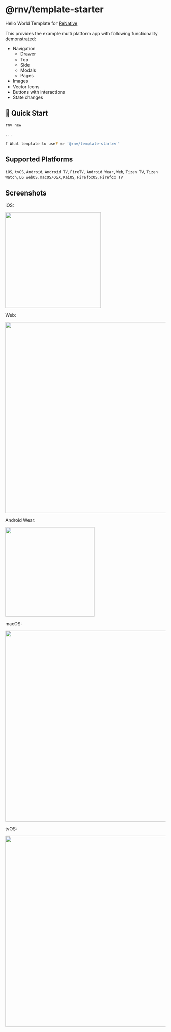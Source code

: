 # @rnv/template-starter

Hello World Template for <a href="https://www.npmjs.com/package/renative">ReNative</a>

This provides the example multi platform app with following functionality demonstrated:

- Navigation
  - Drawer
  - Top
  - Side
  - Modals
  - Pages
- Images
- Vector Icons
- Buttons with interactions
- State changes


## 🚀 Quick Start

```bash
rnv new

...

? What template to use? => '@rnv/template-starter'

```

## Supported Platforms

`iOS`, `tvOS`, `Android`, `Android TV`, `FireTV`, `Android Wear`, `Web`, `Tizen TV`, `Tizen Watch`, `LG webOS`, `macOS/OSX`, `KaiOS`, `FirefoxOS`, `Firefox TV`

## Screenshots

iOS:

<img src="https://github.com/renative-org/renative/blob/develop/packages/template-starter/docs/ios.png" width="300px" />

Web:

<img src="https://github.com/renative-org/renative/blob/develop/packages/template-starter/docs/web.png" width="600px" />

Android Wear:

<img src="https://github.com/renative-org/renative/blob/develop/packages/template-starter/docs/androidwear.png" width="280px" />

macOS:

<img src="https://github.com/renative-org/renative/blob/develop/packages/template-starter/docs/macos.png" width="600px" />

tvOS:

<img src="https://github.com/renative-org/renative/blob/develop/packages/template-starter/docs/tvos.png" width="600px" />
